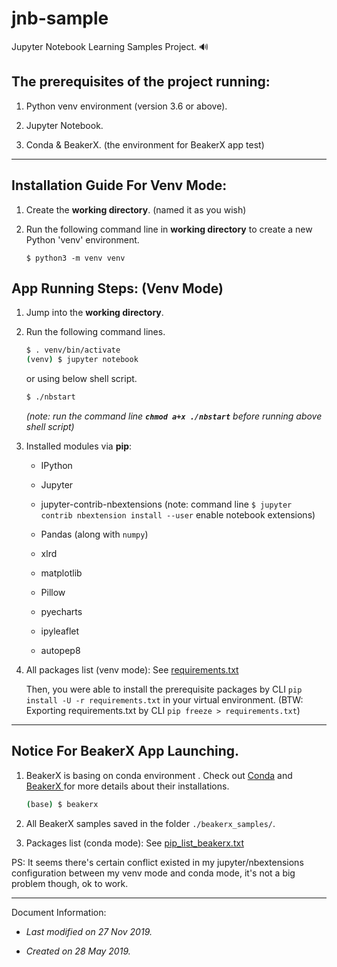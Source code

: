 # jnb-sample

Jupyter Notebook Learning Samples Project. 🔊 


## The prerequisites of the project running:

1. Python venv environment (version 3.6 or above).

2. Jupyter Notebook. 

3.  Conda & BeakerX. (the environment for BeakerX app test)


---


## Installation Guide For Venv Mode:

1. Create the **working directory**. (named it as you wish)

2. Run the following command line in **working directory** to create a new Python 'venv' environment. 

    ```
    $ python3 -m venv venv
    ```

## App Running Steps: (Venv  Mode)

1. Jump into the **working directory**.

2. Run the following command lines.

    ```bash
    $ . venv/bin/activate
    (venv) $ jupyter notebook
    ```

    or using below shell script.

    ```bash
    $ ./nbstart
    ```
    *(note: run the command line **`chmod a+x ./nbstart`** before running above shell script)*

3. Installed modules via **pip**:

    - IPython

    - Jupyter

    - jupyter-contrib-nbextensions (note: command line `$ jupyter contrib nbextension install --user` enable notebook extensions)

    - Pandas (along with `numpy`)

    - xlrd

    - matplotlib

    - Pillow

    - pyecharts

    - ipyleaflet

    - autopep8

4. All packages list (venv mode): See [requirements.txt](requirements.txt)

    Then, you were able to install the prerequisite packages by CLI `pip install -U -r requirements.txt` in your virtual environment. (BTW: Exporting requirements.txt by CLI `pip freeze > requirements.txt`)


---


## Notice For BeakerX App Launching.

1. BeakerX is basing on conda environment . Check out [Conda](https://www.anaconda.com/distribution/) and [BeakerX ](http://beakerx.com/documentation) for more details about their installations.

    ```bash
    (base) $ beakerx
    ```

2. All BeakerX samples saved in the folder `./beakerx_samples/`.

3. Packages list (conda mode): See [pip_list_beakerx.txt](pip_list_beakerx.txt)

PS: It seems there's certain conflict existed in my jupyter/nbextensions configuration between my venv mode and conda mode, it's not a big problem though, ok to work.


---


Document Information:

- *Last modified on 27 Nov 2019.*

- *Created on 28 May 2019.*
